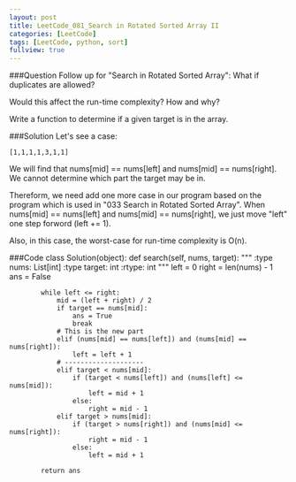 ```yaml
---
layout: post
title: LeetCode_081_Search in Rotated Sorted Array II
categories: [LeetCode]
tags: [LeetCode, python, sort]
fullview: true
---
```

###Question
Follow up for "Search in Rotated Sorted Array":
What if duplicates are allowed?

Would this affect the run-time complexity? How and why?

Write a function to determine if a given target is in the array.

###Solution
Let's see a case:

	[1,1,1,1,3,1,1]
	
We will find that nums[mid] == nums[left] and nums[mid] == nums[right]. We cannot determine which part the target may be in. 

Thereform, we need add one more case in our program based on the program which is used in "033 Search in Rotated Sorted Array". When nums[mid] == nums[left] and nums[mid] == nums[right], we just move "left" one step forword (left += 1).

Also, in this case, the worst-case for run-time complexity is O(n).


###Code
	class Solution(object):
        def search(self, nums, target):
            """
            :type nums: List[int]
            :type target: int
            :rtype: int
            """
            left = 0
            right = len(nums) - 1
            ans = False

            while left <= right:    
                mid = (left + right) / 2
                if target == nums[mid]:
                    ans = True
                    break
                # This is the new part    
                elif (nums[mid] == nums[left]) and (nums[mid] == nums[right]):
                    left = left + 1
                # --------------------
                elif target < nums[mid]:
                    if (target < nums[left]) and (nums[left] <= nums[mid]):
                        left = mid + 1
                    else:
                        right = mid - 1
                elif target > nums[mid]:
                    if (target > nums[right]) and (nums[mid] <= nums[right]):
                        right = mid - 1
                    else:
                        left = mid + 1

            return ans